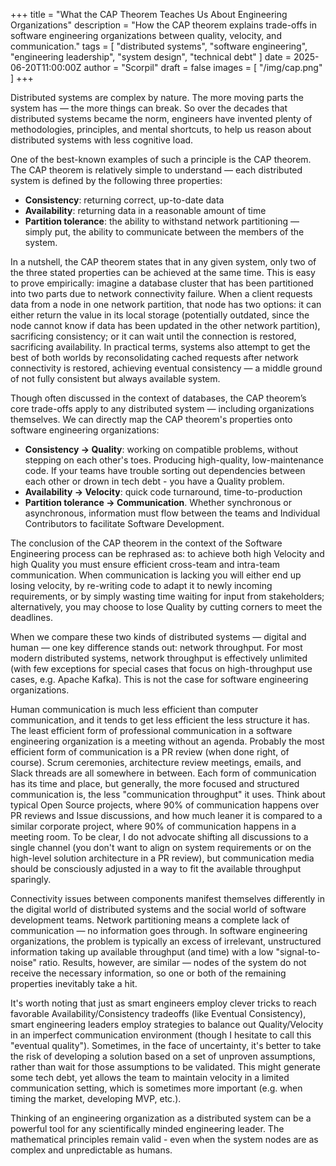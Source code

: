 +++
title = "What the CAP Theorem Teaches Us About Engineering Organizations"
description = "How the CAP theorem explains trade-offs in software engineering organizations between quality, velocity, and communication."
tags = [
  "distributed systems",
  "software engineering",
  "engineering leadership",
  "system design",
  "technical debt"
]
date = 2025-06-20T11:00:00Z
author = "Scorpil"
draft = false
images = [ "/img/cap.png" ]
+++

Distributed systems are complex by nature. The more moving parts the system has — the more things can break. So over the decades that distributed systems became the norm, engineers have invented plenty of methodologies, principles, and mental shortcuts, to help us reason about distributed systems with less cognitive load.

One of the best-known examples of such a principle is the CAP theorem. The CAP theorem is relatively simple to understand — each distributed system is defined by the following three properties:

- **Consistency**: returning correct, up-to-date data
- **Availability**: returning data in a reasonable amount of time
- **Partition tolerance**: the ability to withstand network partitioning — simply put, the ability to communicate between the members of the system.

In a nutshell, the CAP theorem states that in any given system, only two of the three stated properties can be achieved at the same time. This is easy to prove empirically: imagine a database cluster that has been partitioned into two parts due to network connectivity failure. When a client requests data from a node in one network partition, that node has two options: it can either return the value in its local storage (potentially outdated, since the node cannot know if data has been updated in the other network partition), sacrificing consistency; or it can wait until the connection is restored, sacrificing availability. In practical terms, systems also attempt to get the best of both worlds by reconsolidating cached requests after network connectivity is restored, achieving eventual consistency — a middle ground of not fully consistent but always available system.

Though often discussed in the context of databases, the CAP theorem’s core trade-offs apply to any distributed system — including organizations themselves. We can directly map the CAP theorem's properties onto software engineering organizations:

- **Consistency → Quality**: working on compatible problems, without stepping on each other's toes. Producing high-quality, low-maintenance code. If your teams have trouble sorting out dependencies between each other or drown in tech debt - you have a Quality problem.
- **Availability → Velocity**: quick code turnaround, time-to-production
- **Partition tolerance → Communication**. Whether synchronous or asynchronous, information must flow between the teams and Individual Contributors to facilitate Software Development.

The conclusion of the CAP theorem in the context of the Software Engineering process can be rephrased as: to achieve both high Velocity and high Quality you must ensure efficient cross-team and intra-team communication. When communication is lacking you will either end up losing velocity, by re-writing code to adapt it to newly incoming requirements, or by simply wasting time waiting for input from stakeholders; alternatively, you may choose to lose Quality by cutting corners to meet the deadlines.

When we compare these two kinds of distributed systems — digital and human — one key difference stands out: network throughput. For most modern distributed systems, network throughput is effectively unlimited (with few exceptions for special cases that focus on high-throughput use cases, e.g. Apache Kafka). This is not the case for software engineering organizations.

Human communication is much less efficient than computer communication, and it tends to get less efficient the less structure it has. The least efficient form of professional communication in a software engineering organization is a meeting without an agenda. Probably the most efficient form of communication is a PR review (when done right, of course). Scrum ceremonies, architecture review meetings, emails, and Slack threads are all somewhere in between. Each form of communication has its time and place, but generally, the more focused and structured communication is, the less "communication throughput" it uses. Think about typical Open Source projects, where 90% of communication happens over PR reviews and Issue discussions, and how much leaner it is compared to a similar corporate project, where 90% of communication happens in a meeting room. To be clear, I do not advocate shifting all discussions to a single channel (you don't want to align on system requirements or on the high-level solution architecture in a PR review), but communication media should be consciously adjusted in a way to fit the available throughput sparingly.

Connectivity issues between components manifest themselves differently in the digital world of distributed systems and the social world of software development teams. Network partitioning means a complete lack of communication — no information goes through. In software engineering organizations, the problem is typically an excess of irrelevant, unstructured information taking up available throughput (and time) with a low "signal-to-noise" ratio. Results, however, are similar — nodes of the system do not receive the necessary information, so one or both of the remaining properties inevitably take a hit.

It's worth noting that just as smart engineers employ clever tricks to reach favorable Availability/Consistency tradeoffs (like Eventual Consistency), smart engineering leaders employ strategies to balance out Quality/Velocity in an imperfect communication environment (though I hesitate to call this "eventual quality"). Sometimes, in the face of uncertainty, it's better to take the risk of developing a solution based on a set of unproven assumptions, rather than wait for those assumptions to be validated. This might generate some tech debt, yet allows the team to maintain velocity in a limited communication setting, which is sometimes more important (e.g. when timing the market, developing MVP, etc.).

Thinking of an engineering organization as a distributed system can be a powerful tool for any scientifically minded engineering leader. The mathematical principles remain valid - even when the system nodes are as complex and unpredictable as humans.
